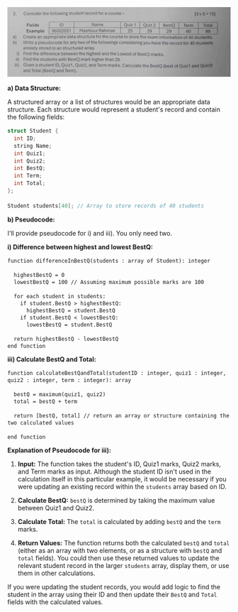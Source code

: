 ![Alt Text](obe.jpeg)

**a) Data Structure:**

A structured array or a list of structures would be an appropriate data structure. Each structure would represent a student's record and contain the following fields:

```c
struct Student {
  int ID;
  string Name;
  int Quiz1;
  int Quiz2;
  int BestQ;
  int Term;
  int Total;
};

Student students[40]; // Array to store records of 40 students
```



**b) Pseudocode:**

I'll provide pseudocode for i) and iii). You only need two.

**i) Difference between highest and lowest BestQ:**

```
function differenceInBestQ(students : array of Student): integer

  highestBestQ = 0
  lowestBestQ = 100 // Assuming maximum possible marks are 100

  for each student in students:
    if student.BestQ > highestBestQ:
      highestBestQ = student.BestQ
    if student.BestQ < lowestBestQ:
      lowestBestQ = student.BestQ

  return highestBestQ - lowestBestQ
end function
```


**iii) Calculate BestQ and Total:**

```
function calculateBestQandTotal(studentID : integer, quiz1 : integer, quiz2 : integer, term : integer): array
    
  bestQ = maximum(quiz1, quiz2)
  total = bestQ + term

  return [bestQ, total] // return an array or structure containing the two calculated values

end function

```

**Explanation of Pseudocode for iii):**

1. **Input:**  The function takes the student's ID, Quiz1 marks, Quiz2 marks, and Term marks as input.  Although the student ID isn't used in the calculation itself in this particular example, it would be necessary if you were updating an existing record within the `students` array based on ID.

2. **Calculate BestQ:** `bestQ` is determined by taking the maximum value between Quiz1 and Quiz2.

3. **Calculate Total:** The `total` is calculated by adding `bestQ` and the `term` marks.

4. **Return Values:** The function returns both the calculated `bestQ` and `total` (either as an array with two elements, or as a structure with `bestQ` and `total` fields). You could then use these returned values to update the relevant student record in the larger `students` array, display them, or use them in other calculations.


If you were updating the student records, you would add logic to find the student in the array using their ID and then update their `BestQ` and `Total` fields with the calculated values.
